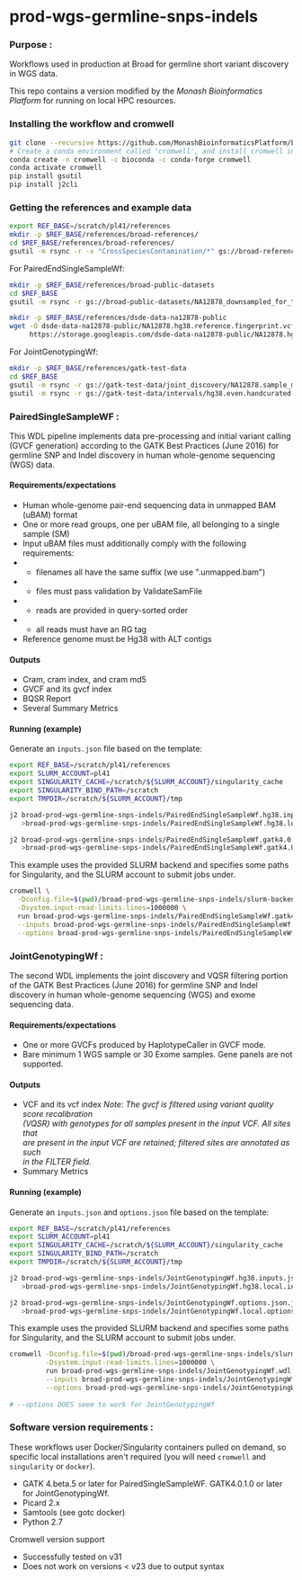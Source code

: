 # prod-wgs-germline-snps-indels
### Purpose : 
Workflows used in production at Broad for germline short variant discovery in WGS data.

This repo contains a version modified by the *Monash Bioinformatics Platform* for running on
local HPC resources.

### Installing the workflow and cromwell

```bash
git clone --recursive https://github.com/MonashBioinformaticsPlatform/broad-prod-wgs-germline-snps-indels.git
# Create a conda environment called 'cromwell', and install cromwell into it
conda create -n cromwell -c bioconda -c conda-forge cromwell
conda activate cromwell
pip install gsutil
pip install j2cli
```

### Getting the references and example data
```bash
export REF_BASE=/scratch/pl41/references
mkdir -p $REF_BASE/references/broad-references/
cd $REF_BASE/references/broad-references/
gsutil -m rsync -r -x "CrossSpeciesContamination/*" gs://broad-references/hg38 hg38
```

For PairedEndSingleSampleWf:
```bash
mkdir -p $REF_BASE/references/broad-public-datasets
cd $REF_BASE
gsutil -m rsync -r gs://broad-public-datasets/NA12878_downsampled_for_testing broad-public-datasets/NA12878_downsampled_for_testing

mkdir -p $REF_BASE/references/dsde-data-na12878-public
wget -O dsde-data-na12878-public/NA12878.hg38.reference.fingerprint.vcf \
     https://storage.googleapis.com/dsde-data-na12878-public/NA12878.hg38.reference.fingerprint.vcf
```

For JointGenotypingWf:
```bash
mkdir -p $REF_BASE/references/gatk-test-data
cd $REF_BASE
gsutil -m rsync -r gs://gatk-test-data/joint_discovery/NA12878.sample_map gatk-test-data/joint_discovery/
gsutil -m rsync -r gs://gatk-test-data/intervals/hg38.even.handcurated.20k.intervals gatk-test-data/intervals/hg38.even.handcurated.20k.intervals
```

### PairedSingleSampleWF :
This WDL pipeline implements data pre-processing and initial variant calling (GVCF
generation) according to the GATK Best Practices (June 2016) for germline SNP and
Indel discovery in human whole-genome sequencing (WGS) data.

#### Requirements/expectations
- Human whole-genome pair-end sequencing data in unmapped BAM (uBAM) format
- One or more read groups, one per uBAM file, all belonging to a single sample (SM)
- Input uBAM files must additionally comply with the following requirements:
- - filenames all have the same suffix (we use ".unmapped.bam")
- - files must pass validation by ValidateSamFile
- - reads are provided in query-sorted order
- - all reads must have an RG tag
- Reference genome must be Hg38 with ALT contigs
#### Outputs 
- Cram, cram index, and cram md5 
- GVCF and its gvcf index 
- BQSR Report
- Several Summary Metrics 

#### Running (example)

Generate an `inputs.json` file based on the template:
```bash
export REF_BASE=/scratch/pl41/references
export SLURM_ACCOUNT=pl41
export SINGULARITY_CACHE=/scratch/${SLURM_ACCOUNT}/singularity_cache
export SINGULARITY_BIND_PATH=/scratch
export TMPDIR=/scratch/${SLURM_ACCOUNT}/tmp

j2 broad-prod-wgs-germline-snps-indels/PairedEndSingleSampleWf.hg38.inputs.json.j2 \
   >broad-prod-wgs-germline-snps-indels/PairedEndSingleSampleWf.hg38.local.inputs.json

j2 broad-prod-wgs-germline-snps-indels/PairedEndSingleSampleWf.gatk4.0.options.json.j2 \
   >broad-prod-wgs-germline-snps-indels/PairedEndSingleSampleWf.gatk4.0.local.options.json
```

This example uses the provided SLURM backend and specifies some paths for Singularity,
and the SLURM account to submit jobs under.

```bash
cromwell \
  -Dconfig.file=$(pwd)/broad-prod-wgs-germline-snps-indels/slurm-backend.conf \
  -Dsystem.input-read-limits.lines=1000000 \
  run broad-prod-wgs-germline-snps-indels/PairedEndSingleSampleWf.gatk4.0.wdl \
  --inputs broad-prod-wgs-germline-snps-indels/PairedEndSingleSampleWf.hg38.local.inputs.json \
  --options broad-prod-wgs-germline-snps-indels/PairedEndSingleSampleWf.gatk4.0.local.options.json
```

### JointGenotypingWf :
The second WDL implements the joint discovery and VQSR 
filtering portion of the GATK Best Practices (June 2016) for germline SNP and Indel 
discovery in human whole-genome sequencing (WGS) and exome sequencing data.

#### Requirements/expectations
- One or more GVCFs produced by HaplotypeCaller in GVCF mode.
- Bare minimum 1 WGS sample or 30 Exome samples. Gene panels are not supported.
#### Outputs 
- VCF  and its vcf index
 *Note: The gvcf is filtered using variant quality score recalibration  
  (VQSR) with genotypes for all samples present in the input VCF. All sites that  
  are present in the input VCF are retained; filtered sites are annotated as such  
  in the FILTER field.*
- Summary Metrics

#### Running (example)

Generate an `inputs.json` and `options.json` file based on the template:
```bash
export REF_BASE=/scratch/pl41/references
export SLURM_ACCOUNT=pl41
export SINGULARITY_CACHE=/scratch/${SLURM_ACCOUNT}/singularity_cache
export SINGULARITY_BIND_PATH=/scratch
export TMPDIR=/scratch/${SLURM_ACCOUNT}/tmp

j2 broad-prod-wgs-germline-snps-indels/JointGenotypingWf.hg38.inputs.json.j2 \
   >broad-prod-wgs-germline-snps-indels/JointGenotypingWf.hg38.local.inputs.json

j2 broad-prod-wgs-germline-snps-indels/JointGenotypingWf.options.json.j2 \
   >broad-prod-wgs-germline-snps-indels/JointGenotypingWf.local.options.json
```

This example uses the provided SLURM backend and specifies some paths for Singularity,
and the SLURM account to submit jobs under.

```bash
cromwell -Dconfig.file=$(pwd)/broad-prod-wgs-germline-snps-indels/slurm-backend.conf \
         -Dsystem.input-read-limits.lines=1000000 \
         run broad-prod-wgs-germline-snps-indels/JointGenotypingWf.wdl \
         --inputs broad-prod-wgs-germline-snps-indels/JointGenotypingWf.hg38.local.inputs.json \
         --options broad-prod-wgs-germline-snps-indels/JointGenotypingWf.local.options.json
         
# --options DOES seem to work for JointGenotypingWf
```

### Software version requirements :
These workflows user Docker/Singularity containers pulled on demand, so specific local installations aren't required 
(you will need `cromwell` and `singularity` or `docker`).

- GATK 4.beta.5 or later for PairedSingleSampleWF. GATK4.0.1.0 or later for JointGenotypingWf.
- Picard 2.x
- Samtools (see gotc docker)
- Python 2.7

Cromwell version support 
- Successfully tested on v31
- Does not work on versions < v23 due to output syntax
